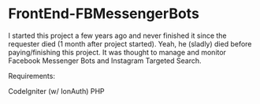 # FrontEnd-FBMessengerBots

I started this project a few years ago and never finished it since the requester died (1 month after project started). Yeah, he (sladly) died before paying/finishing this project.
It was thought to manage and monitor Facebook Messenger Bots and Instagram Targeted Search.

Requirements:

CodeIgniter (w/ IonAuth)
PHP
